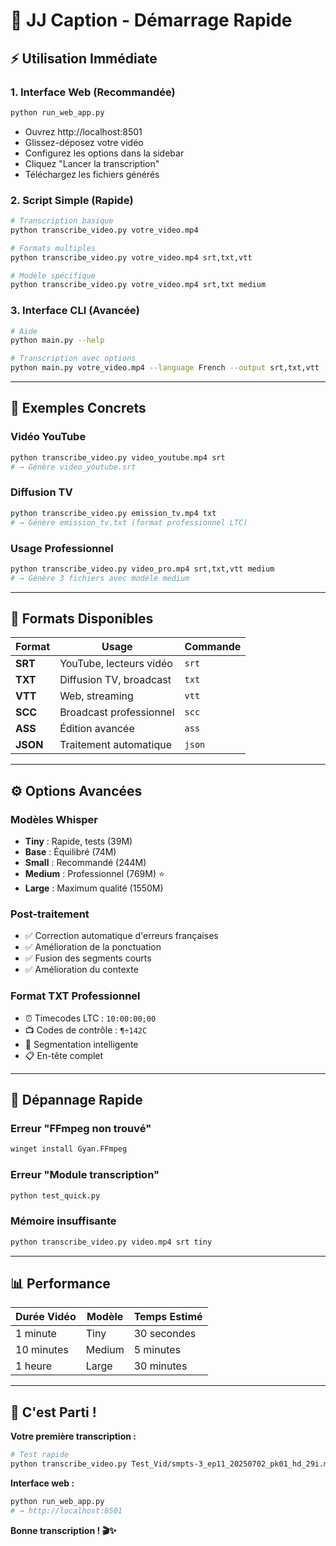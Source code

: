 # 🚀 JJ Caption - Démarrage Rapide

## ⚡ Utilisation Immédiate

### 1. **Interface Web (Recommandée)**
```bash
python run_web_app.py
```
- Ouvrez http://localhost:8501
- Glissez-déposez votre vidéo
- Configurez les options dans la sidebar
- Cliquez "Lancer la transcription"
- Téléchargez les fichiers générés

### 2. **Script Simple (Rapide)**
```bash
# Transcription basique
python transcribe_video.py votre_video.mp4

# Formats multiples
python transcribe_video.py votre_video.mp4 srt,txt,vtt

# Modèle spécifique
python transcribe_video.py votre_video.mp4 srt,txt medium
```

### 3. **Interface CLI (Avancée)**
```bash
# Aide
python main.py --help

# Transcription avec options
python main.py votre_video.mp4 --language French --output srt,txt,vtt
```

---

## 🎯 Exemples Concrets

### **Vidéo YouTube**
```bash
python transcribe_video.py video_youtube.mp4 srt
# → Génère video_youtube.srt
```

### **Diffusion TV**
```bash
python transcribe_video.py emission_tv.mp4 txt
# → Génère emission_tv.txt (format professionnel LTC)
```

### **Usage Professionnel**
```bash
python transcribe_video.py video_pro.mp4 srt,txt,vtt medium
# → Génère 3 fichiers avec modèle medium
```

---

## 📁 Formats Disponibles

| Format | Usage | Commande |
|--------|-------|----------|
| **SRT** | YouTube, lecteurs vidéo | `srt` |
| **TXT** | Diffusion TV, broadcast | `txt` |
| **VTT** | Web, streaming | `vtt` |
| **SCC** | Broadcast professionnel | `scc` |
| **ASS** | Édition avancée | `ass` |
| **JSON** | Traitement automatique | `json` |

---

## ⚙️ Options Avancées

### **Modèles Whisper**
- **Tiny** : Rapide, tests (39M)
- **Base** : Équilibré (74M)
- **Small** : Recommandé (244M)
- **Medium** : Professionnel (769M) ⭐
- **Large** : Maximum qualité (1550M)

### **Post-traitement**
- ✅ Correction automatique d'erreurs françaises
- ✅ Amélioration de la ponctuation
- ✅ Fusion des segments courts
- ✅ Amélioration du contexte

### **Format TXT Professionnel**
- ⏰ Timecodes LTC : `10:00:00;00`
- 📺 Codes de contrôle : `¶÷142C`
- 🎯 Segmentation intelligente
- 📋 En-tête complet

---

## 🔧 Dépannage Rapide

### **Erreur "FFmpeg non trouvé"**
```bash
winget install Gyan.FFmpeg
```

### **Erreur "Module transcription"**
```bash
python test_quick.py
```

### **Mémoire insuffisante**
```bash
python transcribe_video.py video.mp4 srt tiny
```

---

## 📊 Performance

| Durée Vidéo | Modèle | Temps Estimé |
|-------------|--------|--------------|
| 1 minute | Tiny | 30 secondes |
| 10 minutes | Medium | 5 minutes |
| 1 heure | Large | 30 minutes |

---

## 🎉 C'est Parti !

**Votre première transcription :**
```bash
# Test rapide
python transcribe_video.py Test_Vid/smpts-3_ep11_20250702_pk01_hd_29i.mp4 srt,txt
```

**Interface web :**
```bash
python run_web_app.py
# → http://localhost:8501
```

**Bonne transcription ! 🎬✨** 